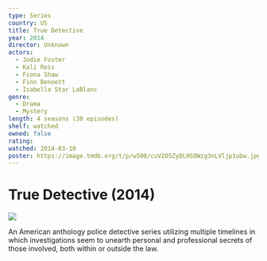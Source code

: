 ```yaml
---
type: Series
country: US
title: True Detective
year: 2014
director: Unknown
actors:
  - Jodie Foster
  - Kali Reis
  - Fiona Shaw
  - Finn Bennett
  - Isabella Star LaBlanc
genre:
  - Drama
  - Mystery
length: 4 seasons (30 episodes)
shelf: watched
owned: false
rating:
watched: 2014-03-10
poster: https://image.tmdb.org/t/p/w500/cuV2O5ZyDLHSOWzg3nLVljp1ubw.jpg
---
```


# True Detective (2014)

![](https://image.tmdb.org/t/p/w500/cuV2O5ZyDLHSOWzg3nLVljp1ubw.jpg)

An American anthology police detective series utilizing multiple timelines in which investigations seem to unearth personal and professional secrets of those involved, both within or outside the law.